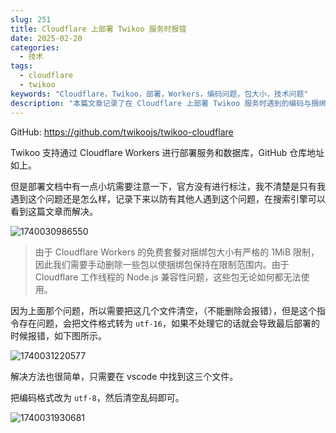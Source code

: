```yaml
---
slug: 251
title: Cloudflare 上部署 Twikoo 服务时报错
date: 2025-02-20
categories:
  - 技术
tags:
  - cloudflare
  - twikoo
keywords: "Cloudflare，Twikoo，部署，Workers，编码问题，包大小，技术问题"
description: "本篇文章记录了在 Cloudflare 上部署 Twikoo 服务时遇到的编码与捆绑包大小问题，提供了解决方案，帮助其他开发者顺利完成部署。"
---
```


GitHub: https://github.com/twikoojs/twikoo-cloudflare

Twikoo 支持通过 Cloudflare Workers 进行部署服务和数据库，GitHub 仓库地址如上。

但是部署文档中有一点小坑需要注意一下，官方没有进行标注，我不清楚是只有我遇到这个问题还是怎么样，记录下来以防有其他人遇到这个问题，在搜索引擎可以看到这篇文章而解决。

![1740030986550](https://imgurl.zishu.me/2025/02/1740030986550.webp)

> 由于 Cloudflare Workers 的免费套餐对捆绑包大小有严格的 1MiB 限制，因此我们需要手动删除一些包以使捆绑包保持在限制范围内。由于 Cloudflare 工作线程的 Node.js 兼容性问题，这些包无论如何都无法使用。

因为上面那个问题，所以需要把这几个文件清空，（不能删除会报错），但是这个指令存在问题，会把文件格式转为 `utf-16`，如果不处理它的话就会导致最后部署的时候报错，如下图所示。

![1740031220577](https://imgurl.zishu.me/2025/02/1740031220577.webp)

解决方法也很简单，只需要在 vscode 中找到这三个文件。

把编码格式改为 `utf-8`，然后清空乱码即可。

![1740031930681](https://imgurl.zishu.me/2025/02/1740031930681.webp)
